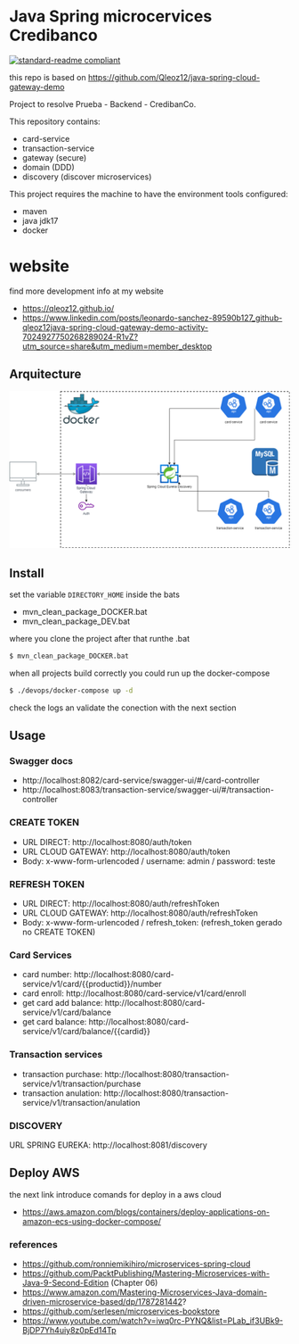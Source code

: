 # Java Spring microcervices Credibanco
[![standard-readme compliant](https://img.shields.io/badge/readme%20style-standard-brightgreen.svg?style=flat-square)](https://github.com/RichardLitt/standard-readme)

this repo is based on https://github.com/Qleoz12/java-spring-cloud-gateway-demo 

Project to resolve Prueba - Backend - CredibanCo.

This repository contains:

- card-service
- transaction-service
- gateway (secure)
- domain (DDD)
- discovery (discover microservices)

This project requires the machine to have the environment tools configured:

- maven
- java jdk17
- docker

# website

find more development info at my website 
- https://qleoz12.github.io/
- https://www.linkedin.com/posts/leonardo-sanchez-89590b127_github-qleoz12java-spring-cloud-gateway-demo-activity-7024927750268289024-R1vZ?utm_source=share&utm_medium=member_desktop 

## Arquitecture

![Alt text](./docs/arquitectura.drawio.png?raw=true "Arquitecture microservices")

## Install

set the variable `DIRECTORY_HOME` inside the bats 
- mvn_clean_package_DOCKER.bat 
- mvn_clean_package_DEV.bat

where you clone the project after that runthe .bat

```sh
$ mvn_clean_package_DOCKER.bat
```

when all projects build correctly you could run up the docker-compose

```sh
$ ./devops/docker-compose up -d 
```

check the logs an validate the conection with the next section

## Usage

### Swagger docs

- http://localhost:8082/card-service/swagger-ui/#/card-controller
- http://localhost:8083/transaction-service/swagger-ui/#/transaction-controller

### CREATE TOKEN

- URL DIRECT: http://localhost:8080/auth/token
- URL CLOUD GATEWAY: http://localhost:8080/auth/token
- Body: x-www-form-urlencoded / username: admin / password: teste

### REFRESH TOKEN

- URL DIRECT: http://localhost:8080/auth/refreshToken
- URL CLOUD GATEWAY: http://localhost:8080/auth/refreshToken
- Body: x-www-form-urlencoded / refresh_token: (refresh_token gerado no CREATE TOKEN)

### Card Services 

- card number: http://localhost:8080/card-service/v1/card/{{productid}}/number
- card enroll: http://localhost:8080/card-service/v1/card/enroll
- get card add balance: http://localhost:8080/card-service/v1/card/balance
- get card balance: http://localhost:8080/card-service/v1/card/balance/{{cardid}}

### Transaction services

- transaction purchase: http://localhost:8080/transaction-service/v1/transaction/purchase
- transaction anulation: http://localhost:8080/transaction-service/v1/transaction/anulation

### DISCOVERY

URL SPRING EUREKA: http://localhost:8081/discovery

## Deploy AWS

the next link introduce comands for deploy in a aws cloud
-  https://aws.amazon.com/blogs/containers/deploy-applications-on-amazon-ecs-using-docker-compose/

### references

- https://github.com/ronniemikihiro/microservices-spring-cloud
- https://github.com/PacktPublishing/Mastering-Microservices-with-Java-9-Second-Edition (Chapter 06)
- https://www.amazon.com/Mastering-Microservices-Java-domain-driven-microservice-based/dp/1787281442?
- https://github.com/serlesen/microservices-bookstore
- https://www.youtube.com/watch?v=iwq0rc-PYNQ&list=PLab_if3UBk9-BjDP7Yh4uiy8z0pEd14Tp
